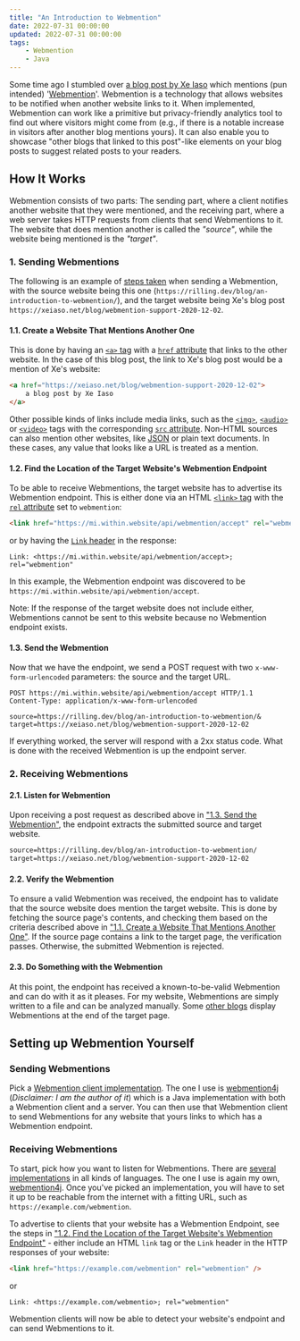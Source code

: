 ```yaml
---
title: "An Introduction to Webmention"
date: 2022-07-31 00:00:00
updated: 2022-07-31 00:00:00
tags:
    - Webmention
    - Java
---
```


Some time ago I stumbled over [a blog post by Xe Iaso](https://xeiaso.net/blog/webmention-support-2020-12-02) which mentions (pun intended) '[Webmention](https://www.w3.org/TR/webmention/)'. Webmention is a technology that allows websites to be notified when another website links to it.
When implemented, Webmention can work like a primitive but privacy-friendly analytics tool to find out where visitors might come from (e.g., if there is a notable increase in visitors after another blog mentions yours).
It can also enable you to showcase "other blogs that linked to this post"-like elements on your blog posts to suggest related posts to your readers.

<!-- more -->

## How It Works

Webmention consists of two parts: The sending part, where a client notifies another website that they were mentioned, and the receiving part, where a web server takes HTTP requests from clients that send Webmentions to it. The website that does mention another is called the _"source"_, while the website being mentioned is the _"target"_.

### 1. Sending Webmentions

The following is an example of [steps taken](https://www.w3.org/TR/webmention/#webmention-protocol) when sending a Webmention, with the source website being this one (`https://rilling.dev/blog/an-introduction-to-webmention/`), and the target website being Xe's blog post `https://xeiaso.net/blog/webmention-support-2020-12-02`.

#### 1.1. Create a Website That Mentions Another One

This is done by having an [`<a>` tag](https://developer.mozilla.org/en-US/docs/Web/HTML/Element/a) with a [`href` attribute](https://developer.mozilla.org/en-US/docs/Web/HTML/Element/a#attr-href) that links to the other website. In the case of this blog post, the link to Xe's blog post would be a mention of Xe's website:

```html
<a href="https://xeiaso.net/blog/webmention-support-2020-12-02">
	a blog post by Xe Iaso
</a>
```

Other possible kinds of links include media links, such as the [`<img>`](https://developer.mozilla.org/en-US/docs/Web/HTML/Element/img), [`<audio>`](https://developer.mozilla.org/en-US/docs/Web/HTML/Element/audio) or [`<video>`](https://developer.mozilla.org/en-US/docs/Web/HTML/Element/video) tags with the corresponding [`src` attribute](https://developer.mozilla.org/en-US/docs/Web/HTML/Element/img#attr-src). Non-HTML sources can also mention other websites, like [JSON](https://www.json.org/json-en.html) or plain text documents. In these cases, any value that looks like a URL is treated as a mention.

#### 1.2. Find the Location of the Target Website's Webmention Endpoint

To be able to receive Webmentions, the target website has to advertise its Webmention endpoint. This is either done via an HTML [`<link>` tag](https://developer.mozilla.org/en-US/docs/Web/HTML/Element/link) with the [`rel` attribute](https://developer.mozilla.org/en-US/docs/Web/HTML/Element/link#rel) set to `webmention`:

```html
<link href="https://mi.within.website/api/webmention/accept" rel="webmention" />
```

or by having the [`Link` header](https://developer.mozilla.org/en-US/docs/Web/HTTP/Headers/Link) in the response:

```http
Link: <https://mi.within.website/api/webmention/accept>; rel="webmention"
```

In this example, the Webmention endpoint was discovered to be `https://mi.within.website/api/webmention/accept`.

Note: If the response of the target website does not include either, Webmentions cannot be sent to this website because no Webmention endpoint exists.

#### 1.3. Send the Webmention

Now that we have the endpoint, we send a POST request with two `x-www-form-urlencoded` parameters: the source and the target URL.

```http
POST https://mi.within.website/api/webmention/accept HTTP/1.1
Content-Type: application/x-www-form-urlencoded

source=https://rilling.dev/blog/an-introduction-to-webmention/&
target=https://xeiaso.net/blog/webmention-support-2020-12-02
```

If everything worked, the server will respond with a 2xx status code.
What is done with the received Webmention is up the endpoint server.

### 2. Receiving Webmentions

#### 2.1. Listen for Webmention

Upon receiving a post request as described above in ["1.3. Send the Webmention"](#1-3-send-the-webmention), the endpoint extracts the submitted source and target website.

```txt
source=https://rilling.dev/blog/an-introduction-to-webmention/
target=https://xeiaso.net/blog/webmention-support-2020-12-02
```

#### 2.2. Verify the Webmention

To ensure a valid Webmention was received, the endpoint has to validate that the source website does mention the target website. This is done by fetching the source page's contents, and checking them based on the criteria described above in ["1.1. Create a Website That Mentions Another One"](#1-1-create-a-website-that-mentions-another-one).
If the source page contains a link to the target page, the verification passes. Otherwise, the submitted Webmention is rejected.

#### 2.3. Do Something with the Webmention

At this point, the endpoint has received a known-to-be-valid Webmention and can do with it as it pleases. For my website, Webmentions are simply written to a file and can be analyzed manually. Some [other blogs](https://xeiaso.net/blog/webmention-support-2020-12-02) display Webmentions at the end of the target page.

## Setting up Webmention Yourself

### Sending Webmentions

Pick a [Webmention client implementation](https://webmention.net/implementations/). The one I use is [webmention4j](https://github.com/FelixRilling/webmention4j) (_Disclaimer: I am the author of it_) which is a Java implementation with both a Webmention client and a server.
You can then use that Webmention client to send Webmentions for any website that yours links to which has a Webmention endpoint.

### Receiving Webmentions

To start, pick how you want to listen for Webmentions. There are [several implementations](https://webmention.net/implementations/) in all kinds of languages. The one I use is again my own, [webmention4j](https://github.com/FelixRilling/webmention4j).
Once you've picked an implementation, you will have to set it up to be reachable from the internet with a fitting URL, such as `https://example.com/webmention`.

To advertise to clients that your website has a Webmention Endpoint, see the steps in ["1.2. Find the Location of the Target Website's Webmention Endpoint"](#1-2-find-the-location-of-the-target-website’s-webmention-endpoint) - either include an HTML `link` tag or the `Link` header in the HTTP responses of your website:

```html
<link href="https://example.com/webmention" rel="webmention" />
```

or

```http
Link: <https://example.com/webmentio>; rel="webmention"
```

Webmention clients will now be able to detect your website's endpoint and can send Webmentions to it.
